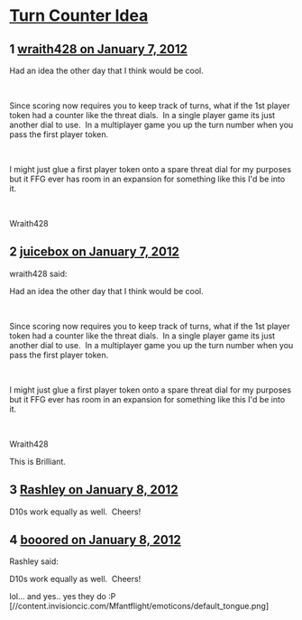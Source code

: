 # [Turn Counter Idea](https://community.fantasyflightgames.com/topic/58597-turn-counter-idea/)

## 1 [wraith428 on January 7, 2012](https://community.fantasyflightgames.com/topic/58597-turn-counter-idea/?do=findComment&comment=576065)

Had an idea the other day that I think would be cool.

 

Since scoring now requires you to keep track of turns, what if the 1st player token had a counter like the threat dials.  In a single player game its just another dial to use.  In a multiplayer game you up the turn number when you pass the first player token.

 

I might just glue a first player token onto a spare threat dial for my purposes but it FFG ever has room in an expansion for something like this I'd be into it.

 

Wraith428

## 2 [juicebox on January 7, 2012](https://community.fantasyflightgames.com/topic/58597-turn-counter-idea/?do=findComment&comment=576186)

wraith428 said:

Had an idea the other day that I think would be cool.

 

Since scoring now requires you to keep track of turns, what if the 1st player token had a counter like the threat dials.  In a single player game its just another dial to use.  In a multiplayer game you up the turn number when you pass the first player token.

 

I might just glue a first player token onto a spare threat dial for my purposes but it FFG ever has room in an expansion for something like this I'd be into it.

 

Wraith428



This is Brilliant.

## 3 [Rashley on January 8, 2012](https://community.fantasyflightgames.com/topic/58597-turn-counter-idea/?do=findComment&comment=576318)

D10s work equally as well.  Cheers!

## 4 [booored on January 8, 2012](https://community.fantasyflightgames.com/topic/58597-turn-counter-idea/?do=findComment&comment=576320)

Rashley said:

D10s work equally as well.  Cheers!



lol... and yes.. yes they do :P [//content.invisioncic.com/Mfantflight/emoticons/default_tongue.png]


